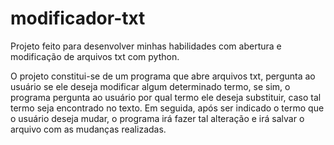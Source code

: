 # modificador-txt
Projeto feito para desenvolver minhas habilidades com abertura e modificação de arquivos txt com python.

O projeto constitui-se de um programa que abre arquivos txt, pergunta ao usuário se ele deseja modificar algum determinado termo, se sim, o programa pergunta ao usuário por qual termo ele deseja substituir, caso tal termo seja encontrado no texto. Em seguida, após ser indicado o termo que o usuário deseja mudar, o programa irá fazer tal alteração e irá salvar o arquivo com as mudanças realizadas.
